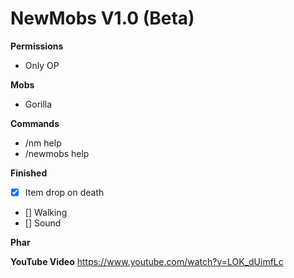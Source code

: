 # NewMobs V1.0 (Beta)

**Permissions**
- Only OP

**Mobs**
- Gorilla

**Commands**
- /nm help
- /newmobs help

**Finished**
- [x] Item drop on death
- [] Walking
- [] Sound

**Phar**


**YouTube Video**
https://www.youtube.com/watch?v=LOK_dUimfLc
